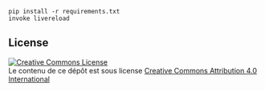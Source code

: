 
    pip install -r requirements.txt
    invoke livereload


## License

<a rel="license" href="http://creativecommons.org/licenses/by/4.0/"><img alt="Creative Commons License" style="border-width:0" src="https://i.creativecommons.org/l/by/4.0/88x31.png" /></a><br />Le contenu de ce dépôt est sous license <a rel="license" href="http://creativecommons.org/licenses/by/4.0/">Creative Commons Attribution 4.0 International</a>
